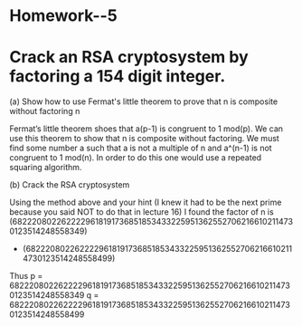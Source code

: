 Homework--5
===========

Crack an RSA cryptosystem by factoring a 154 digit integer.
===========================================================

(a) Show how to use Fermat's little theorem to prove that n is composite without factoring n

Fermat’s little theorem shoes that a(p-1) is congruent to 1 mod(p). We can use this theorem to show that n is composite without factoring. We must find some number a such that a is not a multiple of n and a^(n-1) is not congruent to 1 
mod(n). In order to do this one would use a repeated squaring algorithm.

(b) Crack the RSA cryptosystem

Using the method above and your hint (I knew it had to be the next prime because you said NOT to do that in lecture 16) I found the factor of n is
(68222080226222296181917368518534332259513625527062166102114730123514248558349) 
* (68222080226222296181917368518534332259513625527062166102114730123514248558499)

Thus p = 68222080226222296181917368518534332259513625527062166102114730123514248558349
     q = 68222080226222296181917368518534332259513625527062166102114730123514248558499


